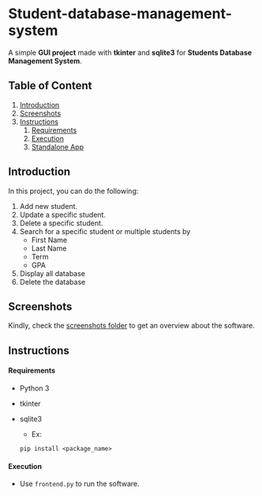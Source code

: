 # Student-database-management-system

A simple **GUI project** made with **tkinter** and **sqlite3** for **Students Database Management System**. 

## Table of Content

1. [Introduction](#introduction)
2. [Screenshots](#screenshots)
3. [Instructions](#instructions)
   1. [Requirements](#requirements)
   2. [Execution](#execution)
   3. [Standalone App](#standalone-app)

## Introduction
In this project, you can do the following:
1. Add new student.
2. Update a specific student.
3. Delete a specific student.
4. Search for a specific student or multiple students by
    * First Name
    * Last Name
    * Term
    * GPA
5. Display all database
6. Delete the database

## Screenshots
Kindly, check the [screenshots folder](https://github.com/AhMeDxHaMiDo/Student-database-management-system/tree/master/screenshots) to get an overview about the software.

## Instructions

#### Requirements
  * Python 3
  * tkinter
  * sqlite3

    * Ex:
    ```
    pip install <package_name>
    ```

#### Execution
* Use `frontend.py` to run the software.

